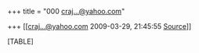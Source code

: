 +++
title = "000 craj...@yahoo.com"

+++
[[craj...@yahoo.com	2009-03-29, 21:45:55 [Source](https://groups.google.com/g/bvparishat/c/i0sO3zs2IQg)]]



[TABLE]

  

